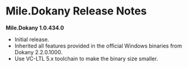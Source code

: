 ﻿# Mile.Dokany Release Notes

**Mile.Dokany 1.0.434.0**

- Initial release.
- Inherited all features provided in the official Windows binaries from Dokany
  2.2.0.1000.
- Use VC-LTL 5.x toolchain to make the binary size smaller.
